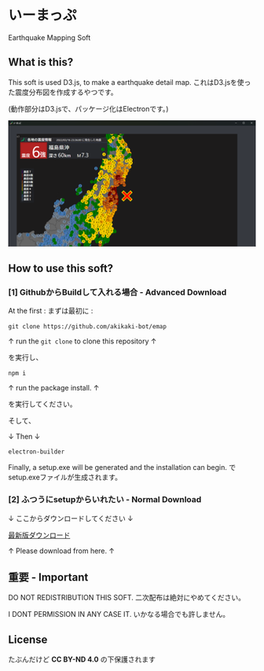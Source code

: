 # いーまっぷ 

Earthquake Mapping Soft

## What is this?

This soft is used D3.js, to make a earthquake detail map.
これはD3.jsを使った震度分布図を作成するやつです。

(動作部分はD3.jsで、パッケージ化はElectronです。)

![image.png](./rdm/image.png)

## How to use this soft?

### [1] GithubからBuildして入れる場合 - Advanced Download

At the first :
まずは最初に :
```
git clone https://github.com/akikaki-bot/emap
```

↑ run the `git clone` to clone this repository ↑

を実行し、

```
npm i 
```

↑ run the package install. ↑

を実行してください。

そして、

↓ Then ↓

```
electron-builder
```

Finally, a setup.exe will be generated and the installation can begin.
でsetup.exeファイルが生成されます。

### [2] ふつうにsetupからいれたい - Normal Download

↓ ここからダウンロードしてください ↓

[最新版ダウンロード](https://drive.google.com/file/d/1V9p1NOFja70zgXAkhe0Vp78F7ENlB0nQ/view?usp=share_link)

↑ Please download from here. ↑

## 重要 - Important

DO NOT REDISTRIBUTION THIS SOFT.
二次配布は絶対にやめてください。

I DONT PERMISSION IN ANY CASE IT.
いかなる場合でも許しません。

## License
たぶんだけど
**CC BY-ND 4.0**
の下保護されます
